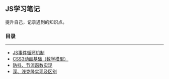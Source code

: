 ## JS学习笔记

提升自己，记录遇到的知识点。

### 目录
--------------------------

* [JS事件循环机制](https://github.com/SKgao/js-note/tree/master/EventLoop)
* [CSS3动画基础（数学模型）](https://github.com/SKgao/js-note/tree/master/Animation)
* [防抖、节流函数实现](https://github.com/SKgao/js-note/tree/master/%E9%98%B2%E6%8A%96%E4%B8%8E%E8%8A%82%E6%B5%81)
* [深、浅克隆实现及区别](https://github.com/SKgao/js-note/tree/master/Clone)